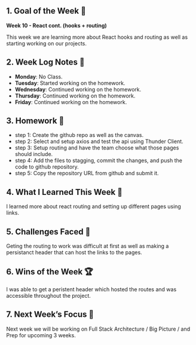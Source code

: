 ## 1. Goal of the Week 🎯

**Week 10 - React cont. (hooks + routing)**

This week we are learning more about React hooks and routing as well as starting working on our projects.

## 2. Week Log Notes 📝

- **Monday**: No Class.
- **Tuesday**: Started working on the homework.
- **Wednesday**: Continued working on the homework.
- **Thursday**: Continued working on the homework.
- **Friday**: Continued working on the homework.

## 3. Homework 📝

- step 1: Create the github repo as well as the canvas.
- step 2: Select and setup axios and test the api using Thunder Client.
- step 3: Setup routing and have the team choose what those pages should include.
- step 4: Add the files to stagging, commit the changes, and push the code to github repository.
- step 5: Copy the repository URL from github and submit it.

## 4. What I Learned This Week 🧠

I learned more about react routing and setting up different pages using links.

## 5. Challenges Faced 🚧

Geting the routing to work was difficult at first as well as making a persistanct header that can host the links to the pages.

## 6. Wins of the Week 🏆

I was able to get a peristent header which hosted the routes and was accessible throughout the project.

## 7. Next Week’s Focus 🔭

Next week we will be working on Full Stack Architecture / Big Picture / and Prep for upcoming 3 weeks.
